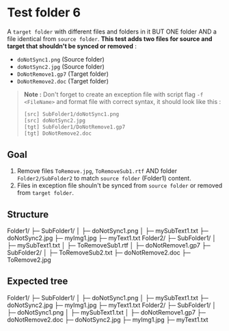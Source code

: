 # Test folder 6

A `target folder` with different files and folders in it BUT ONE folder AND a file identical from `source folder`. **This test adds two files for source and target that shouldn't be synced or removed** :

- `doNotSync1.png` (Source folder)
- `doNotSync2.jpg` (Source folder)
- `DoNotRemove1.gp7` (Target folder)
- `DoNotRemove2.doc` (Target folder)

> **Note :** Don't forget to create an exception file with script flag `-f <FileName>` and format file with correct syntax, it should look like this :
>
> ```txt
> [src] SubFolder1/doNotSync1.png
> [src] doNotSync2.jpg
> [tgt] SubFolder1/DoNotRemove1.gp7
> [tgt] DoNotRemove2.doc
> ```

## Goal

1. Remove files `ToRemove.jpg`, `ToRemoveSub1.rtf` AND folder `Folder2/SubFolder2` to match `source folder` (Folder1) content.
2. Files in exception file shouln't be synced from `source folder` or removed from `target folder`.

## Structure

Folder1/
├─ SubFolder1/
│  ├─ doNotSync1.png
│  ├─ mySubText1.txt
├─ doNotSync2.jpg
├─ myImg1.jpg
├─ myText1.txt
Folder2/
├─ SubFolder1/
│  ├─ mySubText1.txt
│  ├─ ToRemoveSub1.rtf
│  ├─ doNotRemove1.gp7
├─ SubFolder2/
│  ├─ ToRemoveSub2.txt
├─ doNotRemove2.doc
├─ ToRemove2.jpg

## Expected tree

Folder1/
├─ SubFolder1/
│  ├─ doNotSync1.png
│  ├─ mySubText1.txt
├─ doNotSync2.jpg
├─ myImg1.jpg
├─ myText1.txt
Folder2/
├─ SubFolder1/
│  ├─ doNotSync1.png
│  ├─ mySubText1.txt
│  ├─ doNotRemove1.gp7
├─ doNotRemove2.doc
├─ doNotSync2.jpg
├─ myImg1.jpg
├─ myText1.txt